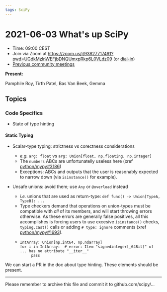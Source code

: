 ```yaml
---
tags: SciPy
---
```



# 2021-06-03 What's up SciPy


- Time: 09:00 CEST
- Join via Zoom at https://zoom.us/j/93827717491?pwd=UGdkMzlnWEFjbDNQUmxpRkp6L0VLdz09 (or [dial-in](https://zoom.us/u/abpCzJ5DAn))
- [Previous community meetings](https://hackmd.io/@tupui/scipy-meetup/edit)


**Present:** 

Pamphile Roy, Tirth Patel, Bas Van Beek, Gemma

## Topics
[//]: # (The heart of SciPy, its community and code)

### Code Specifics
- State of type hinting

#### Static Typing

- Scalar-type typing: strictness vs corectness considerations
    - _e.g._ `arg: float` vs `arg: Union[float, np.floating, np.integer]`
    - The `numbers` ABCs are unfortunatelly useless here (xref [python/mypy#3186](https://github.com/python/mypy/issues/3186))
    - Exceptions: ABCs and outputs that the user is reasonably expected to narrow down (via `isinstance()` for example).

- Unsafe unions: avoid them; use `Any` or `@overload` instead
    - _i.e._ unions that are used as return-type: `def func() -> Union[TypeA, TypeB]: ...`
    - Type checkers demand that operations on union-types must be compatible with _all_ of its members, and will start throwing errors otherwise. 
      As these errors are generally false positives, all this accomplishes is forcing users to use excesive `isinstance()` checks, `typing.cast()` calls or adding `# type: ignore` comments (xref [python/mypy#1693](https://github.com/python/mypy/issues/1693)).
    - ```
      IntArray: Union[np.int64, np.ndarray]
      for i in IntArray:  # error: Item "signedinteger[_64Bit]" of ... has no attribute "__iter__"
           pass
      ```

We can start a PR in the doc about type hinting. These elements should be present.
      
---

[//]: # (Still need to decide what to do)
Please remember to archive this file and commit it to github.com/scipy/...
